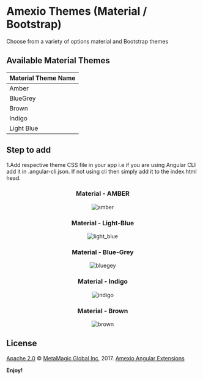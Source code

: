 # Amexio Themes (Material / Bootstrap)
Choose from a variety of options material and Bootstrap themes
## Available Material Themes

| Material Theme Name| 
| ------------- |
| Amber |
| BlueGrey   |
| Brown |
| Indigo  |
| Light Blue    |

## Step to add 
1.Add respective theme CSS file in your app i.e if you are using Angular CLI add it in .angular-cli.json. If not using cli then simply add it to the index.html head.

<div align="center">
<h3> Material - AMBER </h3>
<img src="https://preview.ibb.co/ctarEQ/amber.png" alt="amber" border="0">
  </div>
  <div align="center">
<h3> Material - Light-Blue </h3>
<img src="https://preview.ibb.co/eVScok/light_blue.png" alt="light_blue" border="0">
  </div>
  <div align="center">
<h3> Material - Blue-Grey </h3> 
<img src="https://preview.ibb.co/dmk8uQ/bluegey.png" alt="bluegey" border="0">
  </div>
  <div align="center">
<h3> Material - Indigo </h3>
<img src="https://preview.ibb.co/jRbsM5/indigo.png" alt="indigo" border="0">
  </div>
  <div align="center">
<h3> Material - Brown </h3>
<img src="https://preview.ibb.co/eW0PZQ/brown.png" alt="brown" border="0">
  </div>

## License

[Apache 2.0](http://www.amexio.org/metamagic-showcase/license.html) © [MetaMagic Global Inc](http://www.metamagicglobal.com/), 2017. [Amexio Angular Extensions](http://www.amexio.tech)

**Enjoy!**
